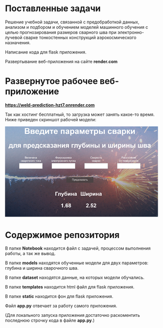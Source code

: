 # Поставленные задачи
Решение учебной задачи, связанной с предобработкой данных, анализом и подбором и обучением моделей машинного обучения с целью прогнозирования размеров сварного шва при электронно-лучевой сварке тонкостенных конструкций аэрокосмического назначения.

Написание кода для flask приложения.

Развертывание веб-приложения на сайте **render.com**

# Развернутое рабочее веб-приложение

**https://weld-prediction-hzt7.onrender.com**

Так как хостинг бесплатный, то загрузка может занять какое-то время.
Ниже приведен скриншот рабочей модели:

![alt text](https://raw.githubusercontent.com/Koatga/Weld_prediction/2bfe2beda180b131fe255fa3e749df21ffecbfec/preview.jpg)

# Содержимое репозитория
В папке **Notebook** находится файл с задачей, процессом выполнения работы, а так же вывод.

В папке **models** находятся обученные модели для двух параметров: глубина и ширина сварочного шва.

В папке **dataset** находятся данные, на которых модели обучались.

В папке **templates** находится html файл для flask приложения.

В папке **static** находится фон для flask приложения.

Файл **app.py** отвечает за работу самого приложения.

(Для локального запуска приложения достаточно раскоментить последнюю строчку кода в файле **app.py**.)
